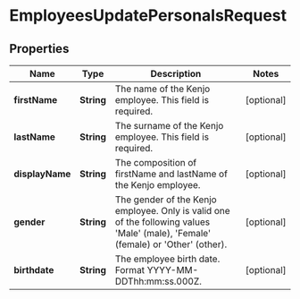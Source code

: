 

# EmployeesUpdatePersonalsRequest


## Properties

| Name | Type | Description | Notes |
|------------ | ------------- | ------------- | -------------|
|**firstName** | **String** | The name of the Kenjo employee. This field is required. |  [optional] |
|**lastName** | **String** | The surname of the Kenjo employee. This field is required. |  [optional] |
|**displayName** | **String** | The composition of firstName and lastName of the Kenjo employee. |  [optional] |
|**gender** | **String** | The gender of the Kenjo employee. Only is valid one of the following values &#39;Male&#39; (male), &#39;Female&#39; (female) or &#39;Other&#39; (other). |  [optional] |
|**birthdate** | **String** | The employee birth date. Format YYYY-MM-DDThh:mm:ss.000Z. |  [optional] |



